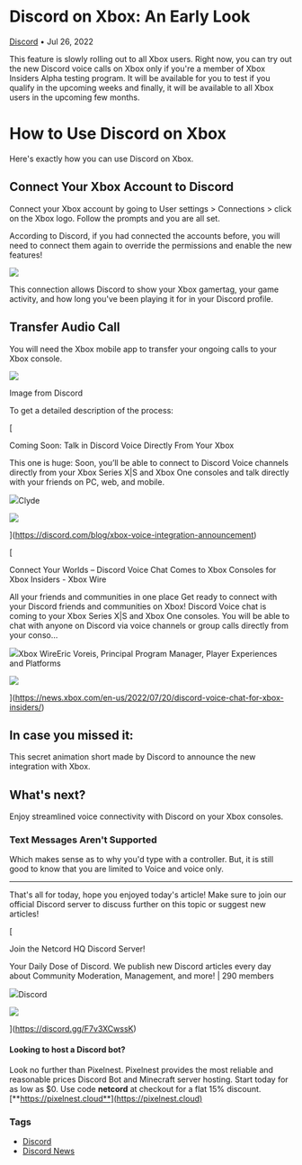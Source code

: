 Discord on Xbox: An Early Look
==============================

[Discord](https://netcord.site/tag/discord/) • Jul 26, 2022

[](https://www.facebook.com/sharer/sharer.php?u=https://netcord.site/discord-voice-chat-is-coming-to-xbox/)[](https://twitter.com/intent/tweet?text=Discord%20on%20Xbox%3A%20An%20Early%20Look&url=https://netcord.site/discord-voice-chat-is-coming-to-xbox/)

This feature is slowly rolling out to all Xbox users. Right now, you can try out the new Discord voice calls on Xbox only if you're a member of Xbox Insiders Alpha testing program. It will be available for you to test if you qualify in the upcoming weeks and finally, it will be available to all Xbox users in the upcoming few months.

How to Use Discord on Xbox
==========================

Here's exactly how you can use Discord on Xbox.

Connect Your Xbox Account to Discord
------------------------------------

Connect your Xbox account by going to User settings > Connections > click on the Xbox logo. Follow the prompts and you are all set.

According to Discord, if you had connected the accounts before, you will need to connect them again to override the permissions and enable the new features!

![](https://netcord.site/content/images/2022/07/image-47.png)

This connection allows Discord to show your Xbox gamertag, your game activity, and how long you've been playing it for in your Discord profile.

Transfer Audio Call
-------------------

You will need the Xbox mobile app to transfer your ongoing calls to your Xbox console.

![](https://netcord.site/content/images/2022/07/image-50.png)

Image from Discord

To get a detailed description of the process:

[

Coming Soon: Talk in Discord Voice Directly From Your Xbox

This one is huge: Soon, you’ll be able to connect to Discord Voice channels directly from your Xbox Series X|S and Xbox One consoles and talk directly with your friends on PC, web, and mobile.

![](https://assets-global.website-files.com/5f8dd67f8fdd6f51f0b50904/60ae916347747e71167e21cc_favicon.png)Clyde

![](https://assets-global.website-files.com/5f9072399b2640f14d6a2bf4/62d0746010f70706d1341f68_image3.png)

](https://discord.com/blog/xbox-voice-integration-announcement)

[

Connect Your Worlds – Discord Voice Chat Comes to Xbox Consoles for Xbox Insiders - Xbox Wire

All your friends and communities in one place Get ready to connect with your Discord friends and communities on Xbox! Discord Voice chat is coming to your Xbox Series X|S and Xbox One consoles. You will be able to chat with anyone on Discord via voice channels or group calls directly from your conso…

![](https://news.xbox.com/en-us/wp-content/uploads/sites/2/2019/12/Nexus_GRN_on_WHT2.png)Xbox WireEric Voreis, Principal Program Manager, Player Experiences and Platforms

![](https://news.xbox.com/en-us/wp-content/uploads/sites/2/2022/07/Xbox-Discord-hero-logos-Final-and-Approved-da6b8ea5616266c62f6f.jpg)

](https://news.xbox.com/en-us/2022/07/20/discord-voice-chat-for-xbox-insiders/)

In case you missed it:
----------------------

This secret animation short made by Discord to announce the new integration with Xbox.

What's next?
------------

Enjoy streamlined voice connectivity with Discord on your Xbox consoles.

### Text Messages Aren't Supported

Which makes sense as to why you'd type with a controller. But, it is still good to know that you are limited to Voice and voice only.

* * *

That's all for today, hope you enjoyed today's article! Make sure to join our official Discord server to discuss further on this topic or suggest new articles!

[

Join the Netcord HQ Discord Server!

Your Daily Dose of Discord. We publish new Discord articles every day about Community Moderation, Management, and more! | 290 members

![](https://discord.gg/assets/ec2c34cadd4b5f4594415127380a85e6.ico)Discord

![](https://cdn.discordapp.com/splashes/961291793075417108/55966441a25910c5bc404662d78bc9e6.jpg?size=512)

](https://discord.gg/F7v3XCwssK)

#### Looking to host a Discord bot?

Look no further than Pixelnest. Pixelnest provides the most reliable and reasonable prices Discord Bot and Minecraft server hosting. Start today for as low as $0. Use code **netcord** at checkout for a flat 15% discount.  
[**https://pixelnest.cloud**](https://pixelnest.cloud)

### Tags

*   [Discord](/tag/discord/ "Discord")
*   [Discord News](/tag/discord-news/ "Discord News")
